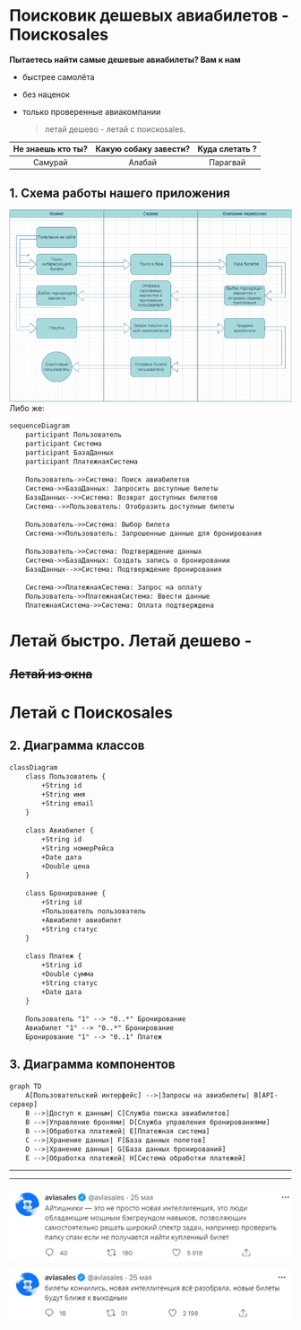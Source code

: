 # Поисковик дешевых авиабилетов - Поискоsales
**Пытаетесь найти самые дешевые авиабилеты? Вам к нам**

* быстрее самолёта
* без наценок
* только проверенные авиакомпании

  > летай дешево - летай с поискоsales.

| Не знаешь кто ты?  | Какую собаку завести? | Куда слетать ?|
|:-------------: |:---------------:| :-------------:|
| Самурай         | Алабай          | Парагвай        |

## 1. Схема работы нашего приложения 
![схема работы](https://github.com/thunderkatana/test1/blob/main/%D0%A1%D1%85%D0%B5%D0%BC%D0%B0%20%D1%80%D0%B0%D0%B1%D0%BE%D1%82%D1%8B.png)
Либо же:
```mermaid
sequenceDiagram
    participant Пользователь
    participant Система
    participant БазаДанных
    participant ПлатежнаяСистема

    Пользователь->>Система: Поиск авиабилетов
    Система->>БазаДанных: Запросить доступные билеты
    БазаДанных-->>Система: Возврат доступных билетов
    Система-->>Пользователь: Отобразить доступные билеты

    Пользователь->>Система: Выбор билета
    Система->>Пользователь: Запрошенные данные для бронирования
    
    Пользователь->>Система: Подтверждение данных
    Система->>БазаДанных: Создать запись о бронировании
    БазаДанных-->>Система: Подтверждение бронирования
    
    Система->>ПлатежнаяСистема: Запрос на оплату
    Пользователь->>ПлатежнаяСистема: Ввести данные
    ПлатежнаяСистема->>Система: Оплата подтверждена
```
# Летай быстро. Летай дешево -
## ~~Летай из окна~~
# Летай с Поискоsales

## 2. Диаграмма классов
```mermaid
classDiagram
    class Пользователь {
        +String id
        +String имя
        +String email
    }

    class Авиабилет {
        +String id
        +String номерРейса
        +Date дата
        +Double цена
    }
    
    class Бронирование {
        +String id
        +Пользователь пользователь
        +Авиабилет авиабилет
        +String статус
    }
    
    class Платеж {
        +String id
        +Double сумма
        +String статус
        +Date дата
    }

    Пользователь "1" --> "0..*" Бронирование
    Авиабилет "1" --> "0..*" Бронирование
    Бронирование "1" --> "0..1" Платеж
```

## 3. Диаграмма компонентов
```mermaid
graph TD
    A[Пользовательский интерфейс] -->|Запросы на авиабилеты| B[API-сервер]
    B -->|Доступ к данным| C[Служба поиска авиабилетов]
    B -->|Управление бронями| D[Служба управления бронированиями]
    B -->|Обработка платежей| E[Платежная система]
    C -->|Хранение данных| F[База данных полетов]
    D -->|Хранение данных| G[База данных бронирований]
    E -->|Обработка платежей| H[Система обработки платежей]
```

---
---
![меме](https://github.com/thunderkatana/test1/blob/main/2%20(1).png)
![меме продолжение](https://github.com/thunderkatana/test1/blob/main/3.png)
